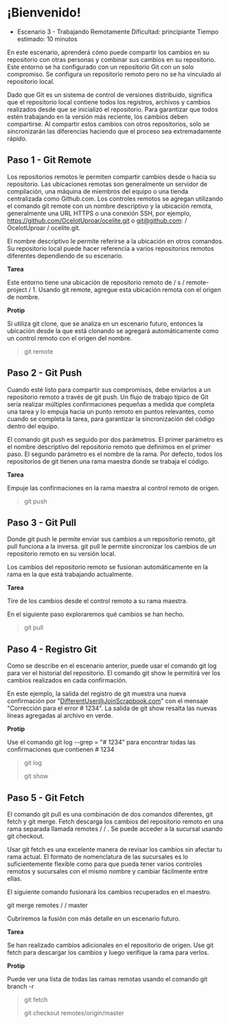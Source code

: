 # ¡Bienvenido!
* Escenario 3 - Trabajando Remotamente
  Dificultad: principiante
  Tiempo estimado: 10 minutos

En este escenario, aprenderá cómo puede compartir los cambios en su repositorio con otras personas y combinar sus cambios en su repositorio. Este entorno se ha configurado con un repositorio Git con un solo compromiso. Se configura un repositorio remoto pero no se ha vinculado al repositorio local.

Dado que Git es un sistema de control de versiones distribuido, significa que el repositorio local contiene todos los registros, archivos y cambios realizados desde que se inicializó el repositorio. Para garantizar que todos estén trabajando en la versión más reciente, los cambios deben compartirse. Al compartir estos cambios con otros repositorios, solo se sincronizarán las diferencias haciendo que el proceso sea extremadamente rápido.

## Paso 1 - Git Remote

Los repositorios remotos le permiten compartir cambios desde o hacia su repositorio. Las ubicaciones remotas son generalmente un servidor de compilación, una máquina de miembros del equipo o una tienda centralizada como Github.com. Los controles remotos se agregan utilizando el comando git remote con un nombre descriptivo y la ubicación remota, generalmente una URL HTTPS o una conexión SSH, por ejemplo, https://github.com/OcelotUproar/ocelite.git o git@github.com: / OcelotUproar / ocelite.git.

El nombre descriptivo le permite referirse a la ubicación en otros comandos. Su repositorio local puede hacer referencia a varios repositorios remotos diferentes dependiendo de su escenario.

**Tarea**

Este entorno tiene una ubicación de repositorio remoto de / s / remote-project / 1. Usando git remote, agregue esta ubicación remota con el origen de nombre.

**Protip**

Si utiliza git clone, que se analiza en un escenario futuro, entonces la ubicación desde la que está clonando se agregará automáticamente como un control remoto con el origen del nombre.

>git remote

## Paso 2 - Git Push

Cuando esté listo para compartir sus compromisos, debe enviarlos a un repositorio remoto a través de git push. Un flujo de trabajo típico de Git sería realizar múltiples confirmaciones pequeñas a medida que completa una tarea y lo empuja hacia un punto remoto en puntos relevantes, como cuando se completa la tarea, para garantizar la sincronización del código dentro del equipo.

El comando git push es seguido por dos parámetros. El primer parámetro es el nombre descriptivo del repositorio remoto que definimos en el primer paso. El segundo parámetro es el nombre de la rama. Por defecto, todos los repositorios de git tienen una rama maestra donde se trabaja el código.

**Tarea**

Empuje las confirmaciones en la rama maestra al control remoto de origen.

>git push

## Paso 3 - Git Pull

Donde git push le permite enviar sus cambios a un repositorio remoto, git pull funciona a la inversa. git pull le permite sincronizar los cambios de un repositorio remoto en su versión local.

Los cambios del repositorio remoto se fusionan automáticamente en la rama en la que está trabajando actualmente.

**Tarea**

Tire de los cambios desde el control remoto a su rama maestra.

En el siguiente paso exploraremos qué cambios se han hecho.

>git pull

## Paso 4 - Registro Git

Como se describe en el escenario anterior, puede usar el comando git log para ver el historial del repositorio. El comando git show le permitirá ver los cambios realizados en cada confirmación.

En este ejemplo, la salida del registro de git muestra una nueva confirmación por "DifferentUser@JoinScrapbook.com" con el mensaje "Corrección para el error # 1234". La salida de git show resalta las nuevas líneas agregadas al archivo en verde.

**Protip**

Use el comando git log --grep = "# 1234" para encontrar todas las confirmaciones que contienen # 1234

>git log
>
>git show

## Paso 5 - Git Fetch

El comando git pull es una combinación de dos comandos diferentes, git fetch y git merge. Fetch descarga los cambios del repositorio remoto en una rama separada llamada remotes / <remote-name> / <remote-branch-name>. Se puede acceder a la sucursal usando git checkout.

Usar git fetch es una excelente manera de revisar los cambios sin afectar tu rama actual. El formato de nomenclatura de las sucursales es lo suficientemente flexible como para que pueda tener varios controles remotos y sucursales con el mismo nombre y cambiar fácilmente entre ellas.

El siguiente comando fusionará los cambios recuperados en el maestro.

git merge remotes / <remote-name> / <remote-branch-name> master

Cubriremos la fusión con más detalle en un escenario futuro.

**Tarea**

Se han realizado cambios adicionales en el repositorio de origen. Use git fetch para descargar los cambios y luego verifique la rama para verlos.

**Protip**

Puede ver una lista de todas las ramas remotas usando el comando git branch -r

>git fetch
>
>git checkout remotes/origin/master



